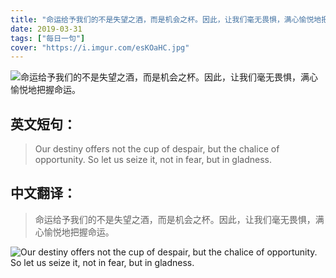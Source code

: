 ```yaml
---
title: "命运给予我们的不是失望之酒，而是机会之杯。因此，让我们毫无畏惧，满心愉悦地把握命运。"
date: 2019-03-31
tags: ["每日一句"]
cover: "https://i.imgur.com/esKOaHC.jpg"
---
```


![命运给予我们的不是失望之酒，而是机会之杯。因此，让我们毫无畏惧，满心愉悦地把握命运。](https://i.imgur.com/SmDxNZk.jpg)

## 英文短句：
> Our destiny offers not the cup of despair, but the chalice of opportunity. So let us seize it, not in fear, but in gladness.

<!--more-->

## 中文翻译：
> 命运给予我们的不是失望之酒，而是机会之杯。因此，让我们毫无畏惧，满心愉悦地把握命运。

![Our destiny offers not the cup of despair, but the chalice of opportunity. So let us seize it, not in fear, but in gladness.](https://i.imgur.com/PUInQo4.jpg)

